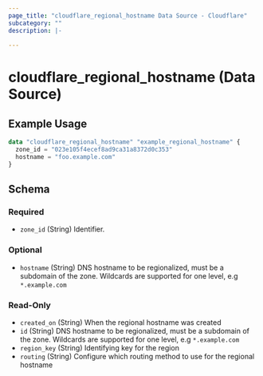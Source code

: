 ```yaml
---
page_title: "cloudflare_regional_hostname Data Source - Cloudflare"
subcategory: ""
description: |-
  
---
```


# cloudflare_regional_hostname (Data Source)



## Example Usage

```terraform
data "cloudflare_regional_hostname" "example_regional_hostname" {
  zone_id = "023e105f4ecef8ad9ca31a8372d0c353"
  hostname = "foo.example.com"
}
```

<!-- schema generated by tfplugindocs -->
## Schema

### Required

- `zone_id` (String) Identifier.

### Optional

- `hostname` (String) DNS hostname to be regionalized, must be a subdomain of the zone. Wildcards are supported for one level, e.g `*.example.com`

### Read-Only

- `created_on` (String) When the regional hostname was created
- `id` (String) DNS hostname to be regionalized, must be a subdomain of the zone. Wildcards are supported for one level, e.g `*.example.com`
- `region_key` (String) Identifying key for the region
- `routing` (String) Configure which routing method to use for the regional hostname


